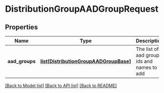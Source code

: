 # DistributionGroupAADGroupRequest

## Properties
Name | Type | Description | Notes
------------ | ------------- | ------------- | -------------
**aad_groups** | [**list[DistributionGroupAADGroupBase]**](DistributionGroupAADGroupBase.md) | The list of aad group ids and names to add | [optional] 

[[Back to Model list]](../README.md#documentation-for-models) [[Back to API list]](../README.md#documentation-for-api-endpoints) [[Back to README]](../README.md)

